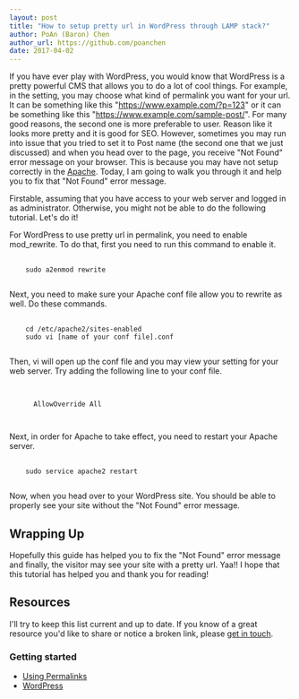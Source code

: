 ```yaml
---
layout: post
title: "How to setup pretty url in WordPress through LAMP stack?"
author: PoAn (Baron) Chen
author_url: https://github.com/poanchen
date: 2017-04-02
---
```

If you have ever play with WordPress, you would know that WordPress is a pretty powerful CMS that allows you to do a lot of cool things. For example, in the setting, you may choose what kind of permalink you want for your url. It can be something like this "https://www.example.com/?p=123" or it can be something like this "https://www.example.com/sample-post/". For many good reasons, the second one is more preferable to user. Reason like it looks more pretty and it is good for SEO. However, sometimes you may run into issue that you tried to set it to Post name (the second one that we just discussed) and when you head over to the page, you receive "Not Found" error message on your browser. This is because you may have not setup correctly in the [Apache](https://httpd.apache.org/). Today, I am going to walk you through it and help you to fix that "Not Found" error message.

Firstable, assuming that you have access to your web server and logged in as administrator. Otherwise, you might not be able to do the following tutorial. Let's do it!

For WordPress to use pretty url in permalink, you need to enable mod_rewrite. To do that, first you need to run this command to enable it.

<pre>
  <code class="bash">
    sudo a2enmod rewrite
  </code>
</pre>

Next, you need to make sure your Apache conf file allow you to rewrite as well. Do these commands.

<pre>
  <code class="bash">
    cd /etc/apache2/sites-enabled
    sudo vi [name of your conf file].conf
  </code>
</pre>

Then, vi will open up the conf file and you may view your setting for your web server. Try adding the following line to your conf file.

<pre>
  <code class="bash">
    <Directory /var/www>
      AllowOverride All
    </Directory>
  </code>
</pre>

Next, in order for Apache to take effect, you need to restart your Apache server.

<pre>
  <code class="bash">
    sudo service apache2 restart
  </code>
</pre>

Now, when you head over to your WordPress site. You should be able to properly see your site without the "Not Found" error message.

## Wrapping Up

Hopefully this guide has helped you to fix the "Not Found" error message and finally, the visitor may see your site with a pretty url. Yaa!! I hope that this tutorial has helped you and thank you for reading!

## Resources

I'll try to keep this list current and up to date. If you know of a great resource you'd like to share or notice a broken link, please [get in touch](https://github.com/poanchen).

### Getting started

* [Using Permalinks](https://codex.wordpress.org/Using_Permalinks)
* [WordPress](https://wordpress.org/)